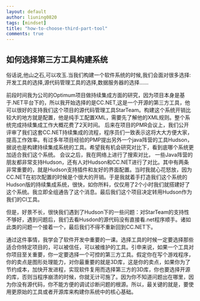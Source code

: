 ```yaml
---
layout: default
author: liuning0820
tags: [mindset]
title: "how-to-choose-third-part-tool"
comments: true
---
```



## 如何选择第三方工具构建系统
	
俗话说,他山之石,可以攻玉.当我们构建一个软件系统的时候,我们会面对很多选择: 开发工具的选择,源代码管理工具的选择,数据服务器的选择……

前段时间我为公司的Optimum项目做持续集成方面的研究，因为项目本身是基于.NET平台下的，所以我开始选择的是CC.NET,这是一个开源的第三方工具，他可以很好的支持我们这个项目的源代码管理工具StarTeam。构建这个系统开销比较大的地方就是配置，他是纯手工配置XML，需要先了解他的XML规则。整个系统完成持续集成工作大概花费了2天时间。
后来在项目的PMR会议上，我们公开评审了我们这套CC.NET持续集成的流程，程序员们一致表示这将大大方便大家，提高工作效率。有过多年项目经验的PMP提出另外一个java阵营的工具Hudson，据说也是构建持续集成系统的工具。希望我有机会研究对比下，看到底哪个系统更加适合我们这个系统。
会议之后，我在网络上进行了搜索对比， 一些Java阵营的朋友都非常支持Hudson，还有人对Hudson和CC.NET进行了对比。其中有两条非常重要的，就是Hudson支持插件和友好的界面配置。当时我就心花怒放，因为CC.NET在初次配置的时候是个很大的开销。于是我就着手打造我们这个系统的Hudson版的持续集成系统，很快，如你所料，仅仅用了2个小时我们就搭建好了这个系统。我立即全组通告了这个消息。最后我们这个项目决定转用Hudson作为我们的CI工具。

但是，好景不长，很快我们遇到了Hudson下的一些问题：对StarTeam的支持性不够好，遇到问题后，我们去看Husdon的源代码没有直接看.net程序顺手。诸如此类的问题一个接着一个，最后我们不得不重新回到CC.NET下。

通过这件事情，我学会了软件开发中重要的一课。选择工具的时候一定要选择那些适合你特定项目的，可以被信任，可以被维护的工具。引申来说，如果一个工具对你项目至关重要，你一定要选择一个可控的第三方工具。假定你在写个游戏程序，你的卖点是图形处理能力，对你最重要的就是3D库，这是你的卖点，如果你为了节约成本，加快开发进程，实现软件复用而选择第三方的3D库，你也要选择开源的库，否则当程序崩溃的时候，你就无计可施了。因为你不知道问题出在哪里，因为你没有源代码，你不能方便的调试诊断问题的根源。所以，最关键的就是，要使用更原始的工具或者开源库来构建你系统中的核心基础。